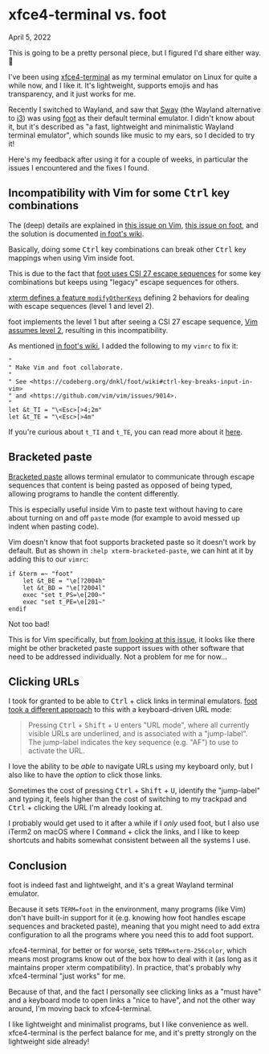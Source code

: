# xfce4-terminal vs. foot
April 5, 2022

This is going to be a pretty personal piece, but I figured I'd share
either way. 🤷

I've been using [xfce4-terminal](https://docs.xfce.org/apps/terminal/start)
as my terminal emulator on Linux for quite a while now, and I like it.
It's lightweight, supports emojis and has transparency, and it just
works for me.

Recently I switched to Wayland, and saw that [Sway](https://swaywm.org/)
(the Wayland alternative to [i3](https://i3wm.org/)) was using
[foot](https://codeberg.org/dnkl/foot) as their default terminal
emulator. I didn't know about it, but it's described as "a fast,
lightweight and minimalistic Wayland terminal emulator", which sounds
like music to my ears, so I decided to try it!

Here's my feedback after using it for a couple of weeks, in particular
the issues I encountered and the fixes I found.

## Incompatibility with Vim for some <kbd>Ctrl</kbd> key combinations

The (deep) details are explained in [this issue on Vim](https://github.com/vim/vim/issues/9014),
[this issue on foot](https://codeberg.org/dnkl/foot/issues/849), and the
solution is documented [in foot's wiki](https://codeberg.org/dnkl/foot/wiki#user-content-ctrl-key-breaks-input-in-vim).

Basically, doing some <kbd>Ctrl</kbd> key combinations can break other
<kbd>Ctrl</kbd> key mappings when using Vim inside foot.

This is due to the fact that [foot uses CSI 27 escape sequences](https://github.com/vim/vim/issues/9014#issuecomment-965187794)
for some key combinations but keeps using "legacy" escape sequences for
others.

[xterm defines a feature `modifyOtherKeys`](https://invisible-island.net/xterm/manpage/xterm.html)
defining 2 behaviors for dealing with escape sequences (level 1 and
level 2).

foot implements the level 1 but after seeing a CSI 27 escape sequence,
[Vim assumes level 2](https://github.com/vim/vim/issues/9014#issuecomment-965388693),
resulting in this incompatibility.

As mentioned [in foot's wiki](https://codeberg.org/dnkl/foot/wiki#user-content-ctrl-key-breaks-input-in-vim),
I added the following to my `vimrc` to fix it:

```vim
"
" Make Vim and foot collaborate.
"
" See <https://codeberg.org/dnkl/foot/wiki#ctrl-key-breaks-input-in-vim>
" and <https://github.com/vim/vim/issues/9014>.
"
let &t_TI = "\<Esc>[>4;2m"
let &t_TE = "\<Esc>[>4m"
```

If you're curious about `t_TI` and `t_TE`, you can read more about it
[here](https://vi.stackexchange.com/a/27400).

## Bracketed paste

[Bracketed paste](https://cirw.in/blog/bracketed-paste) allows terminal
emulator to communicate through escape sequences that content is being
pasted as opposed of being typed, allowing programs to handle the
content differently.

This is especially useful inside Vim to paste text without having to
care about turning on and off `paste` mode (for example to avoid messed
up indent when pasting code).

Vim doesn't know that foot supports bracketed paste so it doesn't work
by default. But as shown in `:help xterm-bracketed-paste`, we can hint
at it by adding this to our `vimrc`:

```vim
if &term =~ "foot"
    let &t_BE = "\e[?2004h"
    let &t_BD = "\e[?2004l"
    exec "set t_PS=\e[200~"
    exec "set t_PE=\e[201~"
endif
```

Not too bad!

This is for Vim specifically, but [from looking at this issue](https://codeberg.org/dnkl/foot/issues/305),
it looks like there might be other bracketed paste support issues with
other software that need to be addressed individually. Not a problem for
me for now...

## Clicking URLs

I took for granted to be able to <kbd>Ctrl</kbd> + click links in
terminal emulators. [foot took a different approach](https://codeberg.org/dnkl/foot#user-content-urls)
to this with a keyboard-driven URL mode:

> Pressing <kbd>Ctrl</kbd> + <kbd>Shift</kbd> + <kbd>U</kbd> enters "URL
> mode", where all currently visible URLs are underlined, and is
> associated with a "jump-label". The jump-label indicates the key
> sequence (e.g. "AF") to use to activate the URL.

I love the ability to be *able* to navigate URLs using my keyboard only,
but I also like to have the *option* to click those links.

Sometimes the cost of pressing <kbd>Ctrl</kbd> + <kbd>Shift</kbd> +
<kbd>U</kbd>, identify the "jump-label" and typing it, feels higher than
the cost of switching to my trackpad and <kbd>Ctrl</kbd> + clicking the
URL I'm already looking at.

I probably would get used to it after a while if I *only* used foot, but
I also use iTerm2 on macOS where I <kbd>Command</kbd> + click the links,
and I like to keep shortcuts and habits somewhat consistent between all
the systems I use.

## Conclusion

foot is indeed fast and lightweight, and it's a great Wayland terminal
emulator.

Because it sets `TERM=foot` in the environment, many programs (like Vim)
don't have built-in support for it (e.g. knowing how foot handles escape
sequences and bracketed paste), meaning that you might need to add extra
configuration to all the programs where you need this to add foot
support.

xfce4-terminal, for better or for worse, sets `TERM=xterm-256color`,
which means most programs know out of the box how to deal with it (as
long as it maintains proper xterm compatibility). In practice, that's
probably why xfce4-terminal "just works" for me.

Because of that, and the fact I personally see clicking links as a "must
have" and a keyboard mode to open links a "nice to have", and not the
other way around, I'm moving back to xfce4-terminal.

I like lightweight and minimalist programs, but I like convenience as
well. xfce4-terminal is the perfect balance for me, and it's pretty
strongly on the lightweight side already!
